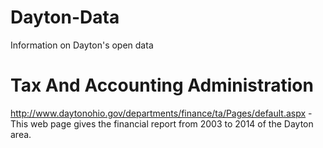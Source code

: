 # Dayton-Data
Information on Dayton's open data

# Tax And Accounting Administration 
http://www.daytonohio.gov/departments/finance/ta/Pages/default.aspx
-This web page gives the financial report from 2003 to 2014 of the Dayton area. 
